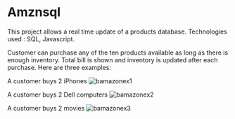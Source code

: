 # Amznsql
This project allows a real time update of a products database.
Technologies used : SQL, Javascript. 

Customer can purchase any of the ten products available as long as there is enough inventory. 
Total bill is shown and inventory is updated after each purchase. 
Here are three examples: 

A customer buys 2 iPhones
![bamazonex1](https://user-images.githubusercontent.com/50233804/67154249-a657f100-f2be-11e9-9979-403c489e1926.png)


A customer buys 2 Dell computers
![bamazonex2](https://user-images.githubusercontent.com/50233804/67154331-f3889280-f2bf-11e9-8735-2eaab5e0956d.png)


A customer buys 2 movies
![bamazonex3](https://user-images.githubusercontent.com/50233804/67154332-f4b9bf80-f2bf-11e9-800d-772c102e5fa5.png)
